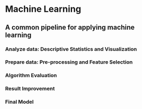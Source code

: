 # Machine Learning

## A common pipeline for applying machine learning 

### Analyze data: Descriptive Statistics and Visualization

### Prepare data: Pre-processing and Feature Selection

### Algorithm Evaluation

### Result Improvement

### Final Model

